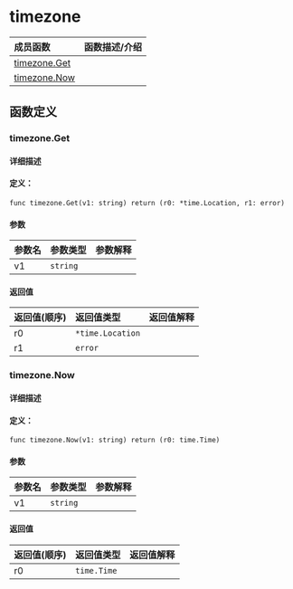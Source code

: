 # timezone


|成员函数|函数描述/介绍|
|:------|:--------|
 | [timezone.Get](#timezoneget) |  |
 | [timezone.Now](#timezonenow) |  |




 



## 函数定义

### timezone.Get



#### 详细描述



#### 定义：

`func timezone.Get(v1: string) return (r0: *time.Location, r1: error)`


#### 参数

|参数名|参数类型|参数解释|
|:-----------|:---------- |:-----------|
| v1 | `string` |   |





#### 返回值

|返回值(顺序)|返回值类型|返回值解释|
|:-----------|:---------- |:-----------|
| r0 | `*time.Location` |   |
| r1 | `error` |   |


 
### timezone.Now



#### 详细描述



#### 定义：

`func timezone.Now(v1: string) return (r0: time.Time)`


#### 参数

|参数名|参数类型|参数解释|
|:-----------|:---------- |:-----------|
| v1 | `string` |   |





#### 返回值

|返回值(顺序)|返回值类型|返回值解释|
|:-----------|:---------- |:-----------|
| r0 | `time.Time` |   |


 


